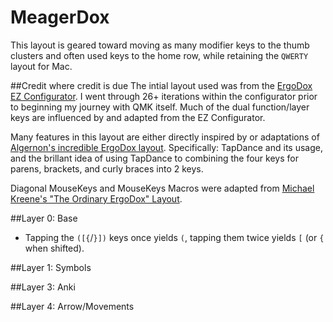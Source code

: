 # MeagerDox
This layout is geared toward moving as many modifier keys to the thumb clusters and often used keys to the home row, while retaining the `QWERTY` layout for Mac.

##Credit where credit is due
The intial layout used was from the [ErgoDox EZ Configurator](https://ergodox-ez.com/pages/graphical-configurator). I went through 26+ iterations within the configurator prior to beginning my journey with QMK itself. Much of the dual function/layer keys are influenced by and adapted from the EZ Configurator.

Many features in this layout are either directly inspired by or adaptations of [Algernon's incredible ErgoDox layout](https://github.com/algernon/ergodox-layout). Specifically: TapDance and its usage, and the brillant idea of using TapDance to combining the four keys for parens, brackets, and curly braces into 2 keys.

Diagonal MouseKeys and MouseKeys Macros were adapted from [Michael Kreene's "The Ordinary ErgoDox" Layout](https://github.com/qmk/qmk_firmware/blob/master/keyboards/ergodox/keymaps/ordinary/keymap.c).


##Layer 0: Base

* Tapping the `([{`/`}])` keys once yields `(`, tapping them twice yields `[` (or `{` when shifted).


##Layer 1: Symbols

##Layer 3: Anki

##Layer 4: Arrow/Movements
